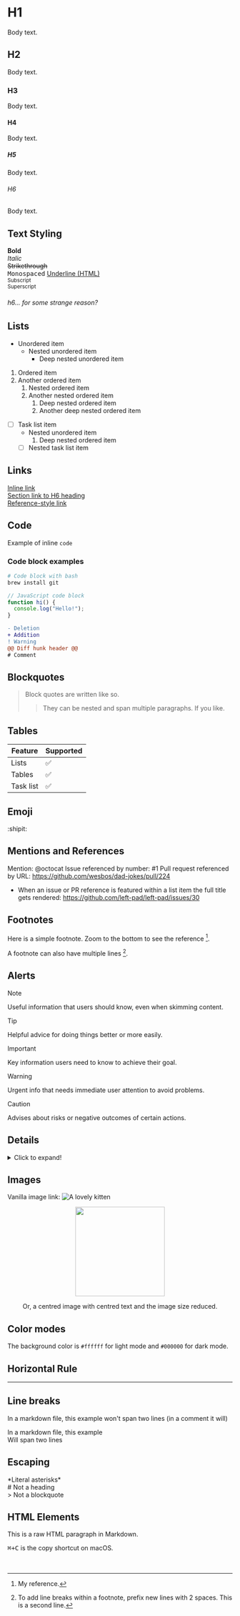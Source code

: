 # H1

Body text.

## H2

Body text.

### H3

Body text.

#### H4

Body text.

##### H5

Body text.

###### H6

Body text.

## Text Styling

**Bold**  
*Italic*  
~~Strikethrough~~  
<samp>Monospaced</samp>
<ins>Underline (HTML)</ins>  
<sub>Subscript</sub>  
<sup>Superscript</sup>
<h6>h6… for some strange reason?</h6>

## Lists

- Unordered item
  - Nested unordered item
    - Deep nested unordered item

1. Ordered item
2. Another ordered item
   1. Nested ordered item
   2. Another nested ordered item
      1. Deep nested ordered item
      2. Another deep nested ordered item

- [ ] Task list item
  - Nested unordered item
    1. Deep nested ordered item
  - [ ] Nested task list item

## Links

[Inline link](https://github.com)  
[Section link to H6 heading](#h6)  
[Reference-style link][ref]

[ref]: https://github.com

## Code

Example of inline `code`

### Code block examples

```bash
# Code block with bash
brew install git
```

```js
// JavaScript code block
function hi() {
  console.log("Hello!");
}
```

```diff
- Deletion
+ Addition
! Warning
@@ Diff hunk header @@
# Comment
```

## Blockquotes

> Block quotes are written like so.
>
> > They can be nested and span multiple paragraphs.
> > If you like.

## Tables

| Feature   | Supported |
| --------- | --------- |
| Lists     | ✅         |
| Tables    | ✅         |
| Task list | ✅         |

## Emoji

:shipit:

## Mentions and References

Mention: @octocat
Issue referenced by number: #1
Pull request referenced by URL: https://github.com/wesbos/dad-jokes/pull/224

- When an issue or PR reference is featured within a list item the full title gets rendered: https://github.com/left-pad/left-pad/issues/30

## Footnotes

Here is a simple footnote. Zoom to the bottom to see the reference [^1].

A footnote can also have multiple lines [^2].

[^1]: My reference.
[^2]: To add line breaks within a footnote, prefix new lines with 2 spaces.
  This is a second line.

## Alerts 

> [!NOTE]
> Useful information that users should know, even when skimming content.

> [!TIP]
> Helpful advice for doing things better or more easily.

> [!IMPORTANT]
> Key information users need to know to achieve their goal.

> [!WARNING]
> Urgent info that needs immediate user attention to avoid problems.

> [!CAUTION]
> Advises about risks or negative outcomes of certain actions.

## Details

<details>
  <summary>Click to expand!</summary>

This is hidden content revealed on click.

</details>

## Images

Vanilla image link:
![A lovely kitten](http://bit.ly/1RXe87U)

<div align="center">
<img src="http://bit.ly/1RXe87U" width="200">
<p>Or, a centred image with centred text and the image size reduced.</p>
</div>

## Color modes

The background color is `#ffffff` for light mode and `#000000` for dark mode.

## Horizontal Rule

---

## Line breaks

In a markdown file, this example 
won't span two lines (in a comment it will)

In a markdown file, this example\
Will span two lines

## Escaping

\*Literal asterisks\*  
\# Not a heading  
\> Not a blockquote  

## HTML Elements

<p>This is a raw HTML paragraph in Markdown.</p>
<kbd>⌘+C</kbd> is the copy shortcut on macOS.

<!-- This comment won't render -->

</br>
</br>
</br>

